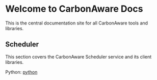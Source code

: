 # Welcome to CarbonAware Docs

This is the central documentation site for all CarbonAware tools and libraries.

## Scheduler

This section covers the CarbonAware Scheduler service and its client libraries.

Python: [python](scheduler/python/index.md)

